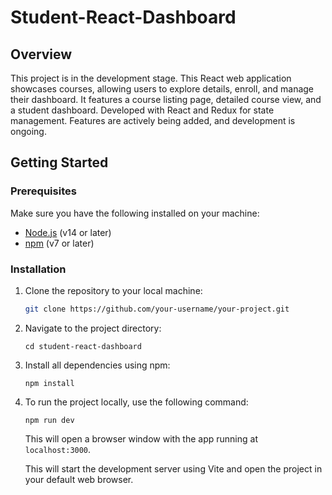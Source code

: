# Student-React-Dashboard

## Overview

This project is in the development stage. This React web application showcases courses, allowing users to explore details, enroll, and manage their dashboard. It features a course listing page, detailed course view, and a student dashboard. Developed with React and Redux for state management. Features are actively being added, and development is ongoing.

## Getting Started

### Prerequisites

Make sure you have the following installed on your machine:

- [Node.js](https://nodejs.org/) (v14 or later)
- [npm](https://www.npmjs.com/) (v7 or later)

### Installation

1. Clone the repository to your local machine:

   ```bash
   git clone https://github.com/your-username/your-project.git
   ```

2. Navigate to the project directory:

    ```
    cd student-react-dashboard
    ```

3. Install all dependencies using npm:

    ```
    npm install
    ```
4. To run the project locally, use the following command:

    ```
    npm run dev
    ```
    This will open a browser window with the app running at `localhost:3000`.

    This will start the development server using Vite and open the project in your default web browser.

